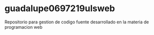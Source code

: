 # guadalupe0697219ulsweb
Repositorio para gestion de codigo fuente desarrollado en la materia de programacion web
